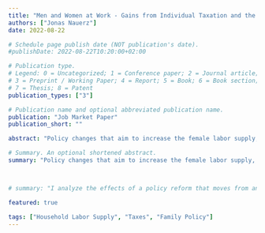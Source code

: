 ```yaml
---
title: "Men and Women at Work - Gains from Individual Taxation and the Macroeconomic Importance of Workforce Diversity"
authors: ["Jonas Nauerz"]
date: 2022-08-22

# Schedule page publish date (NOT publication's date).
#publishDate: 2022-08-22T10:20:00+02:00

# Publication type.
# Legend: 0 = Uncategorized; 1 = Conference paper; 2 = Journal article;
# 3 = Preprint / Working Paper; 4 = Report; 5 = Book; 6 = Book section;
# 7 = Thesis; 8 = Patent
publication_types: ["3"]

# Publication name and optional abbreviated publication name.
publication: "Job Market Paper"
publication_short: ""

abstract: "Policy changes that aim to increase the female labor supply, such as moving from joint to individual taxation of married couples, are high on the agenda of policymakers and widely discussed among economists. Much of the macroeconomic analysis has focused on the direct effects of adding more (female) workers to the labor force by assuming that men and women are perfect substitutes in the production process. I develop a general equilibrium model with heterogeneous agents and family labor supply to characterize the quantitative importance of relaxing this assumption. This is disciplined by my estimate of the elasticity of substitution between male and female labor inputs for modern-day Germany of 0.71. For identification, I exploit a natural experiment that induced exogenous time and county-level variation in the availability of public childcare. In my model, I study the implications of a reform that moves to individual taxation and find that it substantially affects the labor force participation of married women (+12.6%) and overall output (+6.8%). This result compares to an output increase of 3.3% in the perfect substitutability case. Differences in demand responses for male labor inputs drive this effect. Thus, disregarding the added benefits of gender diversity underestimates the positive effects of such a policy change."

# Summary. An optional shortened abstract.
summary: "Policy changes that aim to increase the female labor supply, such as moving from joint to individual taxation of married couples, are high on the agenda of policymakers and widely discussed among economists. Much of the macroeconomic analysis has focused on the direct effects of adding more (female) workers to the labor force by assuming that men and women are perfect substitutes in the production process. I develop a general equilibrium model with heterogeneous agents and family labor supply to characterize the quantitative importance of relaxing this assumption. This is disciplined by my estimate of the elasticity of substitution between male and female labor inputs for modern-day Germany of 0.71. For identification, I exploit a natural experiment that induced exogenous time and county-level variation in the availability of public childcare. In my model, I study the implications of a reform that moves to individual taxation and find that it substantially affects the labor force participation of married women (+12.6%) and overall output (+6.8%). This result compares to an output increase of 3.3% in the perfect substitutability case. Differences in demand responses for male labor inputs drive this effect. Thus, disregarding the added benefits of gender diversity underestimates the positive effects of such a policy change."



# summary: "I analyze the effects of a policy reform that moves from an income tax system in which married households are taxed jointly to one in which individuals are the unit of taxation. I consider the possibility of imperfect sustainability of male and female labor inputs in the production process based on empirical evidence I obtained exploiting a natural experiment in the availability of public daycare in Germany."

featured: true

tags: ["Household Labor Supply", "Taxes", "Family Policy"]
---
```

